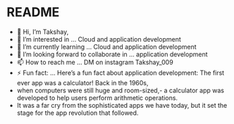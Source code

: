 # README
- 👋 Hi, I’m Takshay,
- 👀 I’m interested in ... Cloud and application development
- 🌱 I’m currently learning ... Cloud and application development
- 💞️ I’m looking forward to collaborate in ... application development
- 📫 How to reach me ... DM on instagram Takshay_009
- ⚡ Fun fact: ... Here’s a fun fact about application development: The first ever app was a calculator! Back in the 1960s,
- when computers were still huge and room-sized,- a calculator app was developed to help users perform arithmetic operations.
- It was a far cry from the sophisticated apps we have today, but it set the stage for the app revolution that followed.
